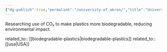```yaml
---
{"dg-publish":true,"permalink":"/university-of-akron/","title":"University of Akron"}
---
```



Researching use of CO₂ to make plastics more biodegradable, reducing environmental impact.

related_to:: [[biodegradable-plastics\|biodegradable-plastics]]
related_to:: [[usa\|USA]]
